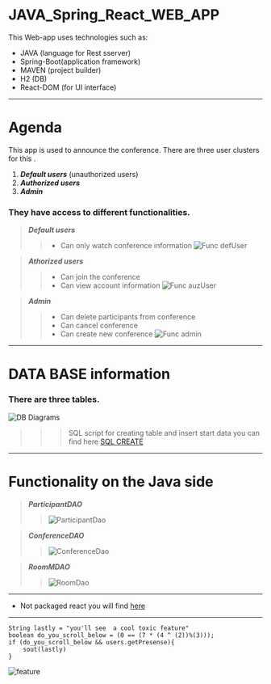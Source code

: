 # JAVA_Spring_React_WEB_APP
This Web-app uses technologies such as:
* JAVA (language for Rest sserver)
* Spring-Boot(application framework)
* MAVEN (project builder)
* H2 (DB)
* React-DOM (for UI interface)

-----
#  Agenda

This app is used to announce the conference. 
There are three user clusters for this .
1. ***Default users*** (unauthorized users)
2. ***Authorized users***
3. ***Admin***

###  They have access to different functionalities.

> ***Default users***
> > * Сan only watch conference information  ![Func defUser](https://github.com/andronaft/JAVA_Spring_React_WEB_APP/blob/master/src/main/resources/img_for_README/defaulrUser_function.png)

> ***Athorized users***
> > * Can join the conference
> > * Can view account information  ![Func auzUser](https://github.com/andronaft/JAVA_Spring_React_WEB_APP/blob/master/src/main/resources/img_for_README/authorizationUser_function.png)

> ***Admin***
> > * Can delete participants from conference
> > * Can cancel conference
> > * Can create new conference ![Func admin](https://github.com/andronaft/JAVA_Spring_React_WEB_APP/blob/master/src/main/resources/img_for_README/admin_funcrion.png)

---

# DATA BASE information

### There are three tables.

![DB Diagrams](https://github.com/andronaft/JAVA_Spring_React_WEB_APP/blob/master/src/main/resources/Create_Insert_SQLscript_for_BD/BD_Diagram.png)

>>> SQL script for creating table and insert start data you can find here [SQL CREATE](https://github.com/andronaft/JAVA_Spring_React_WEB_APP/tree/master/src/main/resources/Create_Insert_SQLscript_for_BD)

---

# Functionality on the Java side

> ***ParticipantDAO***
>> ![ParticipantDao](https://github.com/andronaft/JAVA_Spring_React_WEB_APP/blob/master/src/main/resources/img_for_README/participantDAO.png)

> ***ConferenceDAO***
>> ![ConferenceDao](https://github.com/andronaft/JAVA_Spring_React_WEB_APP/blob/master/src/main/resources/img_for_README/conferenceDAO.png)

> ***RoomMDAO***
>> ![RoomDao](https://github.com/andronaft/JAVA_Spring_React_WEB_APP/blob/master/src/main/resources/img_for_README/roomDAO.png)


---

* Not packaged react you will find [here](https://github.com/andronaft/JAVA_Spring_React_WEB_APP/tree/master/src/main/resources/src_React_dontPack)

---

```
String lastly = "you'll see  a cool toxic feature"
boolean do_you_scroll_below = (0 == (7 * (4 ^ (2))%(3)));
if (do_you_scroll_below && users.getPresense){
    sout(lastly)
}
```

![feature](https://github.com/andronaft/JAVA_Spring_React_WEB_APP/blob/master/src/main/resources/img_for_README/feature.gif)





